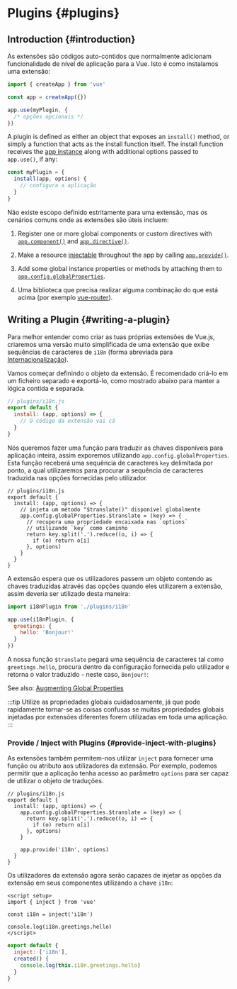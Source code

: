 ﻿# Plugins {#plugins}

## Introduction {#introduction}

As extensões são códigos auto-contidos que normalmente adicionam funcionalidade de nível de aplicação para a Vue. Isto é como instalamos uma extensão:

```js
import { createApp } from 'vue'

const app = createApp({})

app.use(myPlugin, {
  /* opções opcionais */
})
```

A plugin is defined as either an object that exposes an `install()` method, or simply a function that acts as the install function itself. The install function receives the [app instance](/api/application) along with additional options passed to `app.use()`, if any:

```js
const myPlugin = {
  install(app, options) {
    // configura a aplicação
  }
}
```

Não existe escopo definido estritamente para uma extensão, mas os cenários comuns onde as extensões são úteis incluem:

1. Register one or more global components or custom directives with [`app.component()`](/api/application#app-component) and [`app.directive()`](/api/application#app-directive).

2. Make a resource [injectable](/guide/components/provide-inject) throughout the app by calling [`app.provide()`](/api/application#app-provide).

3. Add some global instance properties or methods by attaching them to [`app.config.globalProperties`](/api/application#app-config-globalproperties).

4. Uma biblioteca que precisa realizar alguma combinação do que está acima (por exemplo [vue-router](https://github.com/vuejs/vue-router-next)).

## Writing a Plugin {#writing-a-plugin}

Para melhor entender como criar as tuas próprias extensões de Vue.js, criaremos uma versão muito simplificada de uma extensão que exibe sequências de caracteres de `i18n` (forma abreviada para [Internacionalização](https://en.wikipedia.org/wiki/Internationalization_and_localization)).

Vamos começar definindo o objeto da extensão. É recomendado criá-lo em um ficheiro separado e exportá-lo, como mostrado abaixo para manter a lógica contida e separada.

```js
// plugins/i18n.js
export default {
  install: (app, options) => {
    // O código da extensão vai cá
  }
}
```

Nós queremos fazer uma função para traduzir as chaves disponíveis para aplicação inteira, assim exporemos utilizando `app.config.globalProperties`. Esta função receberá uma sequência de caracteres `key` delimitada por ponto, a qual utilizaremos para procurar a sequência de caracteres traduzida nas opções fornecidas pelo utilizador.

```js{4-11}
// plugins/i18n.js
export default {
  install: (app, options) => {
    // injeta um método "$translate()" disponível globalmente
    app.config.globalProperties.$translate = (key) => {
      // recupera uma propriedade encaixada nas `options`
      // utilizando `key` como caminho
      return key.split('.').reduce((o, i) => {
        if (o) return o[i]
      }, options)
    }
  }
}
```

A extensão espera que os utilizadores passem um objeto contendo as chaves traduzidas através das opções quando eles utilizarem a extensão, assim deveria ser utilizado desta maneira:

```js
import i18nPlugin from './plugins/i18n'

app.use(i18nPlugin, {
  greetings: {
    hello: 'Bonjour!'
  }
})
```

A nossa função `$translate` pegará uma sequência de caracteres tal como `greetings.hello`, procura dentro da configuração fornecida pelo utilizador e retorna o valor traduzido - neste caso, `Bonjour!`:

See also: [Augmenting Global Properties](/guide/typescript/options-api#augmenting-global-properties) <sup class="vt-badge ts" />

:::tip
Utilize as propriedades globais cuidadosamente, já que pode rapidamente tornar-se as coisas confusas se muitas propriedades globais injetadas por extensões diferentes forem utilizadas em toda uma aplicação.
:::

### Provide / Inject with Plugins {#provide-inject-with-plugins}

As extensões também permitem-nos utilizar `inject` para fornecer uma função ou atributo aos utilizadores da extensão. Por exemplo, podemos permitir que a aplicação tenha acesso ao parâmetro `options` para ser capaz de utilizar o objeto de traduções.

```js{10}
// plugins/i18n.js
export default {
  install: (app, options) => {
    app.config.globalProperties.$translate = (key) => {
      return key.split('.').reduce((o, i) => {
        if (o) return o[i]
      }, options)
    }

    app.provide('i18n', options)
  }
}
```

Os utilizadores da extensão agora serão capazes de injetar as opções da extensão em seus componentes utilizando a chave `i18n`:

<div class="composition-api">

```vue
<script setup>
import { inject } from 'vue'

const i18n = inject('i18n')

console.log(i18n.greetings.hello)
</script>
```

</div>
<div class="options-api">

```js
export default {
  inject: ['i18n'],
  created() {
    console.log(this.i18n.greetings.hello)
  }
}
```

</div>
